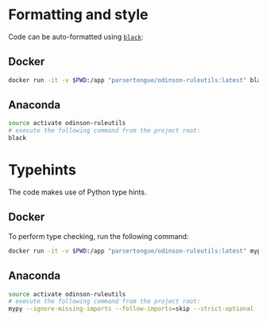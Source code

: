 # Formatting and style
Code can be auto-formatted using [`black`](https://black.readthedocs.io/en/stable/):

## Docker

```bash
docker run -it -v $PWD:/app "parsertongue/odinson-ruleutils:latest" black
```
## Anaconda

```bash
source activate odinson-ruleutils
# execute the following command from the project root:
black
```

# Typehints

The code makes use of Python type hints.


## Docker

To perform type checking, run the following command:

```bash
docker run -it -v $PWD:/app "parsertongue/odinson-ruleutils:latest" mypy --ignore-missing-imports --follow-imports=skip --strict-optional .
```

## Anaconda

```bash
source activate odinson-ruleutils
# execute the following command from the project root:
mypy --ignore-missing-imports --follow-imports=skip --strict-optional .
```
